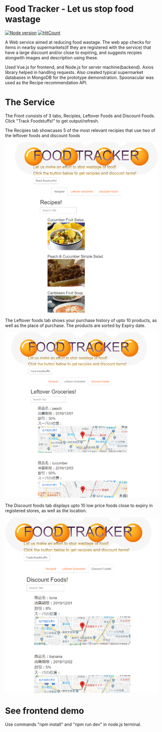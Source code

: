 # Food Tracker - Let us stop food wastage
[![Node version](https://img.shields.io/node/v/[NPM-MODULE-NAME].svg?style=flat)](http://nodejs.org/download/)
[![HitCount](http://hits.dwyl.com/parthnan/FoodTracker.svg)](http://hits.dwyl.com/parthnan/FoodTracker)

A Web service aimed at reducing food wastage. The web app checks for items in nearby supermarkets(if they are registered with the service) that have a large discount and/or close to expiring, and suggests recpies alongwith images and description using these.

 Used Vue.js for frontend, and Node.js for server machine(backend). Axios library helped in handling requests.
Also created typical supermarket databases in MongoDB for the prototype demonstration.
Spoonacular was used as the Recipe recommendation API.

# The Service
The Front consists of 3 tabs, Recipies, Leftover Foods and Discount Foods. Click "Track Foodstuffs!" to get output/refresh.

The Recipies tab showcases 5 of the most relevant recipies that use two of the leftover foods and discount foods

![alt text](https://raw.githubusercontent.com/parthnan/FoodTracker/master/recipies.png)

The Leftover foods tab shows your purchase history of upto 10 products, as well as the place of purchase. The products are sorted by Expiry date.

![alt text](https://raw.githubusercontent.com/parthnan/FoodTracker/master/leftover.png)


The Discount foods tab displays upto 10 low price foods close to expiry in registered stores, as well as the location.

![alt text](https://raw.githubusercontent.com/parthnan/FoodTracker/master/discount.png)

# See frontend demo
Use commands "npm install" and  "npm run dev" in node.js terminal.
